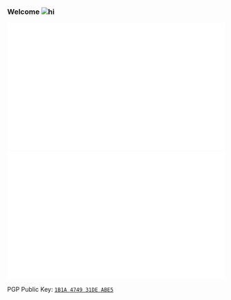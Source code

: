 ### Welcome  <img src="https://user-images.githubusercontent.com/1303154/88677602-1635ba80-d120-11ea-84d8-d263ba5fc3c0.gif" width="24px" alt="hi">

![stats](https://github.com/rotcl/github-stats-transparent/blob/master/generated/overview.svg) ![lang](https://github.com/rotcl/github-stats-transparent/blob/master/generated/languages.svg)

PGP Public Key: [`1B1A 4749 31DE ABE5`](https://keybase.io/riel/pgp_keys.asc)
